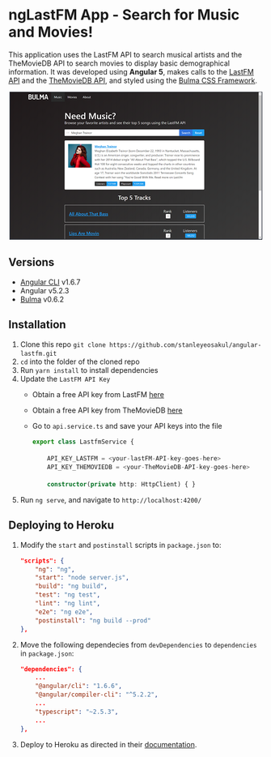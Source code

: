 # ngLastFM App - Search for Music and Movies!
This application uses the LastFM API to search musical artists and the TheMovieDB API to search movies to display basic demographical information.  It was developed using **Angular 5**, makes calls to the [LastFM API](https://www.last.fm/api) and the [TheMovieDB API](https://developers.themoviedb.org/3/getting-started/introduction), and styled using the [Bulma CSS Framework](https://bulma.io).

<p align="center">
    <img width="500" height="292" src="./src/assets/images/homepage.png"><br>
</p>

## Versions
* [Angular CLI](https://github.com/angular/angular-cli) v1.6.7
* Angular v5.2.3
* [Bulma](https://bulma.io) v0.6.2

## Installation
1. Clone this repo `git clone https://github.com/stanleyeosakul/angular-lastfm.git`
1. `cd` into the folder of the cloned repo
1. Run `yarn install` to install dependencies
1. Update the `LastFM API Key`
    * Obtain a free API key from LastFM [here](https://www.last.fm/api)
    * Obtain a free API key from TheMovieDB [here](https://www.themoviedb.org)
    * Go to `api.service.ts` and save your API keys into the file

        ```typescript
        export class LastfmService {

            API_KEY_LASTFM = <your-lastFM-API-key-goes-here>
            API_KEY_THEMOVIEDB = <your-TheMovieDB-API-key-goes-here>

            constructor(private http: HttpClient) { }
        ```
1. Run `ng serve`, and navigate to `http://localhost:4200/`

## Deploying to Heroku
1. Modify the `start` and `postinstall` scripts in `package.json` to:

    ```json
    "scripts": {
        "ng": "ng",
        "start": "node server.js",
        "build": "ng build",
        "test": "ng test",
        "lint": "ng lint",
        "e2e": "ng e2e",
        "postinstall": "ng build --prod"
    },
    ```
2. Move the following dependecies from `devDependencies` to `dependencies` in `package.json`:

    ```json
    "dependencies": {
        ...
        "@angular/cli": "1.6.6",
        "@angular/compiler-cli": "^5.2.2",
        ...
        "typescript": "~2.5.3",
        ...
    },
    ```
5. Deploy to Heroku as directed in their [documentation](https://devcenter.heroku.com/articles/git).
